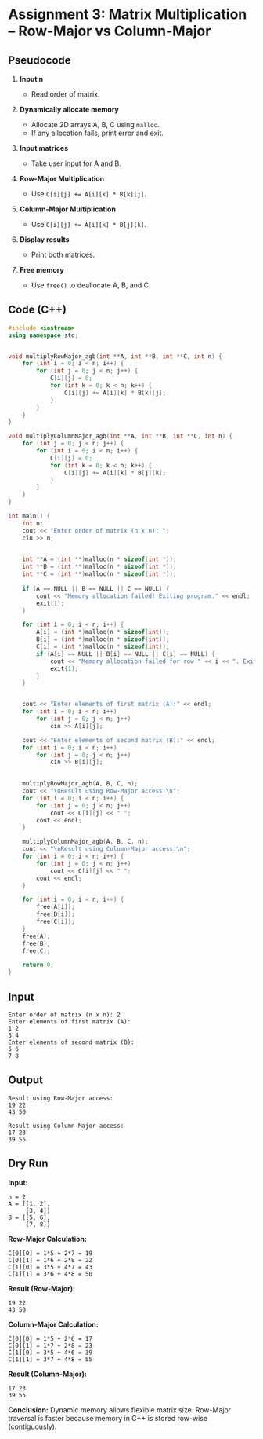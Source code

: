 # Assignment 3: Matrix Multiplication – Row-Major vs Column-Major 

## Pseudocode
1. **Input n**
   - Read order of matrix.

2. **Dynamically allocate memory**
   - Allocate 2D arrays A, B, C using `malloc`.
   - If any allocation fails, print error and exit.

3. **Input matrices**
   - Take user input for A and B.

4. **Row-Major Multiplication**
   - Use `C[i][j] += A[i][k] * B[k][j]`.

5. **Column-Major Multiplication**
   - Use `C[i][j] += A[i][k] * B[j][k]`.

6. **Display results**
   - Print both matrices.

7. **Free memory**
   - Use `free()` to deallocate A, B, and C.
     


## Code (C++)
```cpp
#include <iostream>
using namespace std;


void multiplyRowMajor_agb(int **A, int **B, int **C, int n) {
    for (int i = 0; i < n; i++) {
        for (int j = 0; j < n; j++) {
            C[i][j] = 0;
            for (int k = 0; k < n; k++) {
                C[i][j] += A[i][k] * B[k][j]; 
            }
        }
    }
}

void multiplyColumnMajor_agb(int **A, int **B, int **C, int n) {
    for (int j = 0; j < n; j++) {
        for (int i = 0; i < n; i++) {
            C[i][j] = 0;
            for (int k = 0; k < n; k++) {
                C[i][j] += A[i][k] * B[j][k]; 
            }
        }
    }
}

int main() {
    int n;
    cout << "Enter order of matrix (n x n): ";
    cin >> n;

    
    int **A = (int **)malloc(n * sizeof(int *));
    int **B = (int **)malloc(n * sizeof(int *));
    int **C = (int **)malloc(n * sizeof(int *));
    
    if (A == NULL || B == NULL || C == NULL) {
        cout << "Memory allocation failed! Exiting program." << endl;
        exit(1);
    }

    for (int i = 0; i < n; i++) {
        A[i] = (int *)malloc(n * sizeof(int));
        B[i] = (int *)malloc(n * sizeof(int));
        C[i] = (int *)malloc(n * sizeof(int));
        if (A[i] == NULL || B[i] == NULL || C[i] == NULL) {
            cout << "Memory allocation failed for row " << i << ". Exiting program." << endl;
            exit(1);
        }
    }


    cout << "Enter elements of first matrix (A):" << endl;
    for (int i = 0; i < n; i++)
        for (int j = 0; j < n; j++)
            cin >> A[i][j];

    cout << "Enter elements of second matrix (B):" << endl;
    for (int i = 0; i < n; i++)
        for (int j = 0; j < n; j++)
            cin >> B[i][j];

   
    multiplyRowMajor_agb(A, B, C, n);
    cout << "\nResult using Row-Major access:\n";
    for (int i = 0; i < n; i++) {
        for (int j = 0; j < n; j++)
            cout << C[i][j] << " ";
        cout << endl;
    }

    multiplyColumnMajor_agb(A, B, C, n);
    cout << "\nResult using Column-Major access:\n";
    for (int i = 0; i < n; i++) {
        for (int j = 0; j < n; j++)
            cout << C[i][j] << " ";
        cout << endl;
    }

    for (int i = 0; i < n; i++) {
        free(A[i]);
        free(B[i]);
        free(C[i]);
    }
    free(A);
    free(B);
    free(C);

    return 0;
}
```

## Input
```
Enter order of matrix (n x n): 2
Enter elements of first matrix (A):
1 2
3 4
Enter elements of second matrix (B):
5 6
7 8
```

## Output
```
Result using Row-Major access:
19 22
43 50

Result using Column-Major access:
17 23
39 55

```


## Dry Run
**Input:**
```
n = 2
A = [[1, 2],
     [3, 4]]
B = [[5, 6],
     [7, 8]]
```

**Row-Major Calculation:**
```
C[0][0] = 1*5 + 2*7 = 19
C[0][1] = 1*6 + 2*8 = 22
C[1][0] = 3*5 + 4*7 = 43
C[1][1] = 3*6 + 4*8 = 50
```

**Result (Row-Major):**
```
19 22
43 50
```

**Column-Major Calculation:**
```
C[0][0] = 1*5 + 2*6 = 17
C[0][1] = 1*7 + 2*8 = 23
C[1][0] = 3*5 + 4*6 = 39
C[1][1] = 3*7 + 4*8 = 55
```

**Result (Column-Major):**
```
17 23
39 55
```

**Conclusion:**
Dynamic memory allows flexible matrix size.
Row-Major traversal is faster because memory in C++ is stored row-wise (contiguously).
